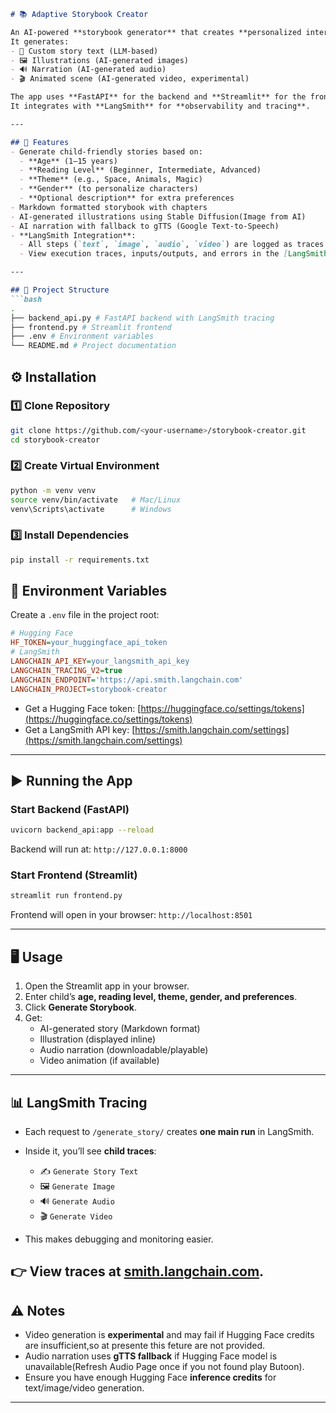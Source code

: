 
```markdown
# 📚 Adaptive Storybook Creator  

An AI-powered **storybook generator** that creates **personalized interactive stories** for children.  
It generates:  
- 📝 Custom story text (LLM-based)  
- 🖼️ Illustrations (AI-generated images)  
- 🔊 Narration (AI-generated audio)  
- 🎬 Animated scene (AI-generated video, experimental)  

The app uses **FastAPI** for the backend and **Streamlit** for the frontend.  
It integrates with **LangSmith** for **observability and tracing**.  

---

## 🚀 Features
- Generate child-friendly stories based on:
  - **Age** (1–15 years)  
  - **Reading Level** (Beginner, Intermediate, Advanced)  
  - **Theme** (e.g., Space, Animals, Magic)  
  - **Gender** (to personalize characters)  
  - **Optional description** for extra preferences  
- Markdown formatted storybook with chapters  
- AI-generated illustrations using Stable Diffusion(Image from AI)  
- AI narration with fallback to gTTS (Google Text-to-Speech)  
- **LangSmith Integration**:
  - All steps (`text`, `image`, `audio`, `video`) are logged as traces
  - View execution traces, inputs/outputs, and errors in the [LangSmith dashboard](https://smith.langchain.com/)  

---

## 📂 Project Structure
```bash
.
├── backend_api.py # FastAPI backend with LangSmith tracing
├── frontend.py # Streamlit frontend
├── .env # Environment variables 
└── README.md # Project documentation
````


## ⚙️ Installation

### 1️⃣ Clone Repository
```bash
git clone https://github.com/<your-username>/storybook-creator.git
cd storybook-creator
````

### 2️⃣ Create Virtual Environment
```bash
python -m venv venv
source venv/bin/activate   # Mac/Linux
venv\Scripts\activate      # Windows
```

### 3️⃣ Install Dependencies
```bash
pip install -r requirements.txt
```

## 🔑 Environment Variables

Create a `.env` file in the project root:

```ini
# Hugging Face
HF_TOKEN=your_huggingface_api_token
# LangSmith
LANGCHAIN_API_KEY=your_langsmith_api_key
LANGCHAIN_TRACING_V2=true
LANGCHAIN_ENDPOINT='https://api.smith.langchain.com'
LANGCHAIN_PROJECT=storybook-creator
```

* Get a Hugging Face token: [https://huggingface.co/settings/tokens](https://huggingface.co/settings/tokens)
* Get a LangSmith API key: [https://smith.langchain.com/settings](https://smith.langchain.com/settings)

---

## ▶️ Running the App
### Start Backend (FastAPI)
```bash
uvicorn backend_api:app --reload
```
Backend will run at: `http://127.0.0.1:8000`

### Start Frontend (Streamlit)
```bash
streamlit run frontend.py
```
Frontend will open in your browser: `http://localhost:8501`

---

## 🖥️ Usage
1. Open the Streamlit app in your browser.
2. Enter child’s **age, reading level, theme, gender, and preferences**.
3. Click **Generate Storybook**.
4. Get:
   * AI-generated story (Markdown format)
   * Illustration (displayed inline)
   * Audio narration (downloadable/playable)
   * Video animation (if available)
---

## 📊 LangSmith Tracing
* Each request to `/generate_story/` creates **one main run** in LangSmith.
* Inside it, you’ll see **child traces**:

  * ✍ `Generate Story Text`
  * 🖼️ `Generate Image`
  * 🔊 `Generate Audio`
  * 🎬 `Generate Video`
* This makes debugging and monitoring easier.

👉 View traces at [smith.langchain.com](https://smith.langchain.com/).
---

## ⚠️ Notes
* Video generation is **experimental** and may fail if Hugging Face credits are insufficient,so at presente this feture are not provided.
* Audio narration uses **gTTS fallback** if Hugging Face model is unavailable(Refresh Audio Page once if you not found play Butoon).
* Ensure you have enough Hugging Face **inference credits** for text/image/video generation.
---

